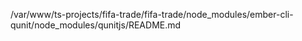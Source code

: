 /var/www/ts-projects/fifa-trade/fifa-trade/node_modules/ember-cli-qunit/node_modules/qunitjs/README.md
